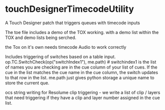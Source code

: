 # touchDesignerTimecodeUtility
A Touch  Designer patch that triggers queues with timecode inputs


The toe file includes a demo of the TOX working. with a demo list within the TOX and demo lists being serched.

the Tox on it's own needs timecode Audio to work correctly

Includes triggering of switches based on a table input.
op.TC.SwitchCheck(op("switchIndex1"), me.path) # switchindex1 is the list of names you are checking are in the cue column of your list of cues. 
If the cue in the list matches the cue name in the cue column, the switch updates to that row in the list.
me.path just gives python storage a unique name to store the current que.

ocs string writing for Resolume clip triggering - we write a list of clip / layers that need triggering if they have a clip and layer number assigned in the cue list.
